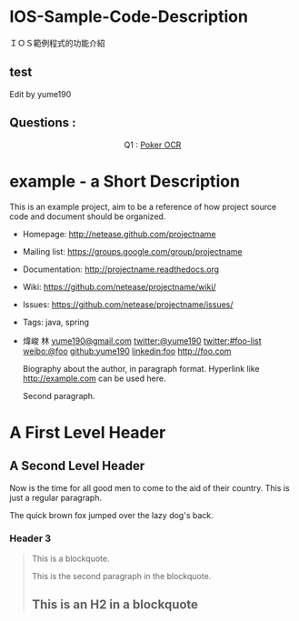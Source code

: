 IOS-Sample-Code-Description
===========================

ＩＯＳ範例程式的功能介紹


## test

Edit by yume190

## Questions : 
<p align="center">
Q1 : <a href = ".">Poker OCR</a><br>
</p>

example - a Short Description 
=============================

This is an example project, aim to be a reference of how project source code and document should be organized.

 * Homepage: <http://netease.github.com/projectname>
 * Mailing list: <https://groups.google.com/group/projectname>
 * Documentation: <http://projectname.readthedocs.org>
 * Wiki: <https://github.com/netease/projectname/wiki/>
 * Issues: <https://github.com/netease/projectname/issues/>
 * Tags: java, spring
 
 * 煒峻 林 <yume190@gmail.com> <twitter:@yume190> <twitter:#foo-list> <weibo:@foo> <github:yume190> <linkedin:foo> <http://foo.com>

    Biography about the author, in paragraph format. Hyperlink like http://example.com can be used here.

    Second paragraph.

A First Level Header
====================
A Second Level Header
---------------------

Now is the time for all good men to come to
the aid of their country. This is just a
regular paragraph.

The quick brown fox jumped over the lazy
dog's back.
### Header 3

> This is a blockquote.
> 
> This is the second paragraph in the blockquote.
>
> ## This is an H2 in a blockquote
